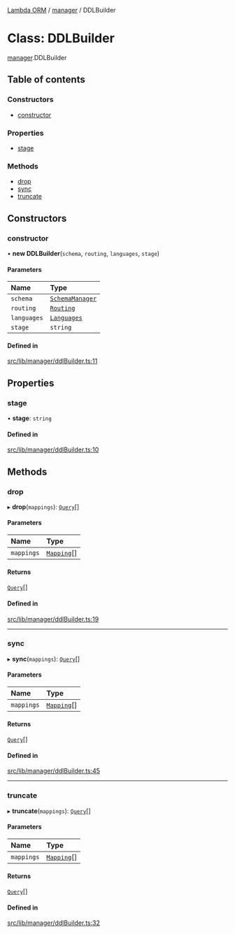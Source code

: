 [Lambda ORM](../README.md) / [manager](../modules/manager.md) / DDLBuilder

# Class: DDLBuilder

[manager](../modules/manager.md).DDLBuilder

## Table of contents

### Constructors

- [constructor](manager.DDLBuilder.md#constructor)

### Properties

- [stage](manager.DDLBuilder.md#stage)

### Methods

- [drop](manager.DDLBuilder.md#drop)
- [sync](manager.DDLBuilder.md#sync)
- [truncate](manager.DDLBuilder.md#truncate)

## Constructors

### constructor

• **new DDLBuilder**(`schema`, `routing`, `languages`, `stage`)

#### Parameters

| Name | Type |
| :------ | :------ |
| `schema` | [`SchemaManager`](manager.SchemaManager.md) |
| `routing` | [`Routing`](manager.Routing.md) |
| `languages` | [`Languages`](manager.Languages.md) |
| `stage` | `string` |

#### Defined in

[src/lib/manager/ddlBuilder.ts:11](https://github.com/FlavioLionelRita/lambdaorm/blob/baac5cd/src/lib/manager/ddlBuilder.ts#L11)

## Properties

### stage

• **stage**: `string`

#### Defined in

[src/lib/manager/ddlBuilder.ts:10](https://github.com/FlavioLionelRita/lambdaorm/blob/baac5cd/src/lib/manager/ddlBuilder.ts#L10)

## Methods

### drop

▸ **drop**(`mappings`): [`Query`](model.Query.md)[]

#### Parameters

| Name | Type |
| :------ | :------ |
| `mappings` | [`Mapping`](../interfaces/model.Mapping.md)[] |

#### Returns

[`Query`](model.Query.md)[]

#### Defined in

[src/lib/manager/ddlBuilder.ts:19](https://github.com/FlavioLionelRita/lambdaorm/blob/baac5cd/src/lib/manager/ddlBuilder.ts#L19)

___

### sync

▸ **sync**(`mappings`): [`Query`](model.Query.md)[]

#### Parameters

| Name | Type |
| :------ | :------ |
| `mappings` | [`Mapping`](../interfaces/model.Mapping.md)[] |

#### Returns

[`Query`](model.Query.md)[]

#### Defined in

[src/lib/manager/ddlBuilder.ts:45](https://github.com/FlavioLionelRita/lambdaorm/blob/baac5cd/src/lib/manager/ddlBuilder.ts#L45)

___

### truncate

▸ **truncate**(`mappings`): [`Query`](model.Query.md)[]

#### Parameters

| Name | Type |
| :------ | :------ |
| `mappings` | [`Mapping`](../interfaces/model.Mapping.md)[] |

#### Returns

[`Query`](model.Query.md)[]

#### Defined in

[src/lib/manager/ddlBuilder.ts:32](https://github.com/FlavioLionelRita/lambdaorm/blob/baac5cd/src/lib/manager/ddlBuilder.ts#L32)
